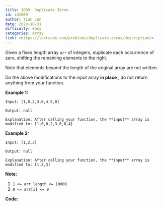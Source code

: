 ```yaml
---
title: 1089. Duplicate Zeros
id: id1089
author: Tian Jun
date: 2020-10-31
difficulty: Easy
categories: Array
link: <https://leetcode.com/problems/duplicate-zeros/description/>
---
```


Given a fixed length array `arr` of integers, duplicate each occurrence of
zero, shifting the remaining elements to the right.

Note that elements beyond the length of the original array are not written.

Do the above modifications to the input array **in place** , do not return
anything from your function.



**Example 1:**
            
	Input: [1,0,2,3,0,4,5,0]    
	Output: null    
	Explanation: After calling your function, the **input** array is modified to: [1,0,0,2,3,0,0,4]    

**Example 2:**
            
	Input: [1,2,3]    
	Output: null    
	Explanation: After calling your function, the **input** array is modified to: [1,2,3]    



**Note:**

  1. `1 <= arr.length <= 10000`
  2. `0 <= arr[i] <= 9`


**Code:**
